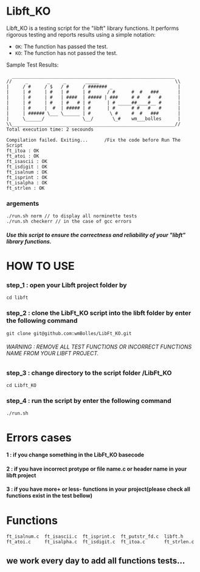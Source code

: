 # Libft_KO

Libft_KO is a testing script for the "libft" library functions. It performs rigorous testing and reports results using a simple notation:

- `OK`: The function has passed the test.
- `KO`: The function has not passed the test.

Sample Test Results:
```
  ____________________________________________________________
//     _       _     _       _____                            \\
|     / #     / $   / #     / ####### _                        |
|     | #     | #   | #     | #      / #      #  #   ###       |
|     | #     | #   | ####  | ##### | ###     # #   #   #      |
|     | #     | #   | #   # | #      | # _____##____#__ #      |
|     | #     |  #  | ##### | #      | #      # #   #   #      |
|     | ###### \___ \______ | #       \ #     #  #   ###       |
|     \______/              \__/       \_#    wm___bolles      |
\\____________________________________________________________//
Total execution time: 2 secounds

Compilation failed. Exiting...      /Fix the code before Run The Script
ft_itoa : OK
ft_atoi : OK
ft_isascii : OK
ft_isdigit : OK
ft_isalnum : OK
ft_isprint : OK
ft_isalpha : OK
ft_strlen : OK
```
### argements 
```
./run.sh norm // to display all norminette tests
./run.sh checkerr // in the case of gcc errors
```
<h5>Use this script to ensure the correctness and reliability of your "libft" library functions.</h5>

# HOW TO USE

### step_1 : open your Libft project folder by 
``` 
cd libft 
```
### step_2 : clone the LibFt_KO script into the libft folder by enter the following command
``` 
git clone git@github.com:wmBolles/LibFt_KO.git 
```

###### WARNING : REMOVE ALL TEST FUNCTIONS OR INCORRECT FUNCTIONS NAME FROM YOUR LIBFT PROJECT.

### step_3 : change directory to the script folder /LibFt_KO
``` 
cd Libft_KO 
```
### step_4 : run the script by enter the following command
```
./run.sh
```

# Errors cases
#### 1 : if you change something in the LibFt_KO basecode
#### 2 : if you have incorrect protype or file name.c or header name in your libft project
#### 3 : if you have more+ or less- functions in your project(please check all functions exist in the test bellow)

# Functions
```
ft_isalnum.c  ft_isascii.c  ft_isprint.c  ft_putstr_fd.c  libft.h
ft_atoi.c     ft_isalpha.c  ft_isdigit.c  ft_itoa.c       ft_strlen.c
```
## we work every day to add all functions tests...
